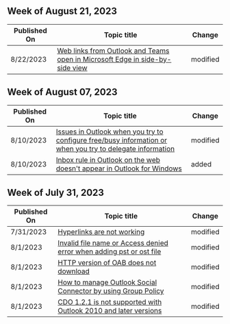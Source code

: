 <!-- This file is generated automatically each week. Changes made to this file will be overwritten.-->



## Week of August 21, 2023


| Published On |Topic title | Change |
|------|------------|--------|
| 8/22/2023 | [Web links from Outlook and Teams open in Microsoft Edge in side-by-side view](/outlook/troubleshoot/message-body/view-emails-and-web-links-in-browser) | modified |


## Week of August 07, 2023


| Published On |Topic title | Change |
|------|------------|--------|
| 8/10/2023 | [Issues in Outlook when you try to configure free/busy information or when you try to delegate information](/outlook/troubleshoot/calendaring/errors-when-configure-free-busy-or-delegate-information) | modified |
| 8/10/2023 | [Inbox rule in Outlook on the web doesn't appear in Outlook for Windows](/outlook/troubleshoot/email-management/inbox-rule-does-not-appear-in-outlook-client) | added |


## Week of July 31, 2023


| Published On |Topic title | Change |
|------|------------|--------|
| 7/31/2023 | [Hyperlinks are not working](/outlook/troubleshoot/message-body/hyperlinks-not-working-in-outlook) | modified |
| 8/1/2023 | [Invalid file name or Access denied error when adding pst or ost file](/outlook/troubleshoot/data-files/cannot-add-pst-or-ost-file-on-non-local-drive) | modified |
| 8/1/2023 | [HTTP version of OAB does not download](/outlook/troubleshoot/data-files/http-version-of-offline-address-book-fails-to-download) | modified |
| 8/1/2023 | [How to manage Outlook Social Connector by using Group Policy](/outlook/troubleshoot/deployment/how-to-manage-outlook-social-connector-via-group-policy) | modified |
| 8/1/2023 | [CDO 1.2.1 is not supported with Outlook 2010 and later versions](/outlook/troubleshoot/development/collaboration-data-objects-1-2-1-not-supported-in-outlook-2010-and-later) | modified |
